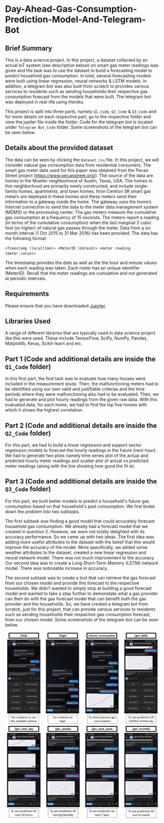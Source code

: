 # Day-Ahead-Gas-Consumption-Prediction-Model-And-Telegram-Bot

## Brief Summary
This is a data science project. In this project, a dataset collected by an actual IoT system (see
description below) on smart gas meter readings was given and the task was to use the dataset to build a forecasting model to predict household gas consumption. In total, several forecasting models were built using linear regression, neural networks & LSTM models. In addition, a telegram bot was also built from scratch to provides various services to residents such as sending households their respective gas consumption forecast from the models that were built. The telegram bot was deployed in real-life using Heroku.


This project is split into three parts, namely `Q1_Code`, `Q2_Code` & `Q3_Code` and for more details on each respective part, go to the respective folder and view the jupiter file inside the folder. Code for the telegram bot is located under `Telegram Bot_Code` folder. Some screenshots of the telegram bot can be seen below.

## Details about the provided dataset

The data can be seen by clicking the `dataset.csv` file. In this project, we will consider natural gas consumption data from residential consumers.
The smart gas meter data used for this paper was obtained from the Pecan Street project
(https://www.pecanstreet.org/). The source of the data are homes in the Mueller neighborhood of Austin, Texas, USA. 
The homes in this neighborhood are primarily newly constructed,
and include single-family homes, apartments, and town homes. Itron Centron SR smart gas
meters are deployed in these homes and these meters send their information to a gateway
inside the home. The gateway uses the home’s Internet connection to send the data to the
meter data management system (MDMS) or the processing center. The gas meters measure
the cumulative gas consumption at a frequency of 15 seconds. The meters report a reading
(in terms of the cumulative consumption) when the last marginal 2 cubic foot (or higher) of
natural gas passes through the meter. Data from a six month interval (1 Oct 2015 to 31 Mar
2016) has been provided. The data has the following format:

  `<Timestamp (localtime)> <MeterID (dataid)> <meter reading (meter_value)>`

The timestamp provides the date as well as the the hour and minute values when each reading
was taken. Each meter has an unique identifier (MeterID). Recall that the meter readings
are cumulative and not generated at periodic intervals.

## Requirements
Please ensure that you have downloaded [Jupyter](https://jupyter.org/install)

## Libraries Used
A range of different libraries that are typically used in data science project like this were used. These include TensorFlow, SciPy, NumPy, Pandas, Matplotlib, Keras, Scikit-learn and etc.  

## Part 1 (Code and additional details are inside the `Q1_Code` folder)
In this first part, the first task was to evaluate how many houses were included in the measurement study. Then, the malfunctioning meters had to be identified using our own valid and justifiable criterias and the time periods where they were malfunctioning also had to be evaluated. Then, we had to generate and plot hourly readings from the given raw data. With this evaluated data, for each home, we had to find the top five homes with which it shows
the highest correlation.

## Part 2 (Code and additional details are inside the `Q2_Code` folder)
For this part, we had to build a linear regression and support vector regression models to forecast the hourly readings in the future (next
hour). We had to generate two plots namely time series plot of the actual and predicted hourly
meter readings and scatter plot of actual vs predicted meter readings (along with
the line showing how good the fit is).

## Part 3 (Code and additional details are inside the `Q3_Code` folder)
For this part, we built better models to predict a household's future gas consumption based on that
household's past consumption. We first broke down the problem into two subtasks.

The first subtask was finding a good model that could accurately forecast household gas
consumption. We already had a forecast model that we created in question 2. However, we were
not totally delighted with its accuracy performance. So we came up with two ideas. The first idea
was adding more useful attributes to the dataset with the belief that this would improve the
accuracy of the model. More specifically, we added some weather attributes to the dataset,
created a new linear regression and neural network model. There was not much improvement to
the accuracy. Our second idea was to create a Long Short-Term Memory (LSTM) network model. There was noticeable increase in accuracy. 

The second subtask was to create a tool that can retrieve the gas forecast from our chosen
model and provide this forecast to the respective households. We didn't wanted to simply stop
at building a good forecast model and wanted to take a step further to demonstate what a gas
provider can then do with the gas forecast model that can benefit both the gas provider and the
households. So, we have created a telegram bot from scratch, just for this project, that can
provide various services to residents such as sending households their respective gas
consumption forecast, from our chosen model. Some screenshots of the telegram bot can be seen below.


![](./imgs/ug-4.JPG)
![](./imgs/ug-5.JPG)
